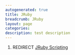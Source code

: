 ```yaml
---
autogenerated: true
title: JRuby
breadcrumb: JRuby
layout: page
categories: 
description: test description
---
```


1.  REDIRECT [JRuby Scripting](JRuby_Scripting "wikilink")
